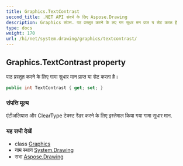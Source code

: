```yaml
---
title: Graphics.TextContrast
second_title: .NET API संदर्भ के लिए Aspose.Drawing
description: Graphics संपत्त. पठ प्रस्तुत करने के लए गम सुधर मन प्रप्त य सेट करत है
type: docs
weight: 170
url: /hi/net/system.drawing/graphics/textcontrast/
---
```

## Graphics.TextContrast property

पाठ प्रस्तुत करने के लिए गामा सुधार मान प्राप्त या सेट करता है।

```csharp
public int TextContrast { get; set; }
```

### संपत्ति मूल्य

एंटीअलियास और ClearType टेक्स्ट रेंडर करने के लिए इस्तेमाल किया गया गामा सुधार मान.

### यह सभी देखें

* class [Graphics](../)
* नाम स्थान [System.Drawing](../../graphics/)
* सभा [Aspose.Drawing](../../../)


